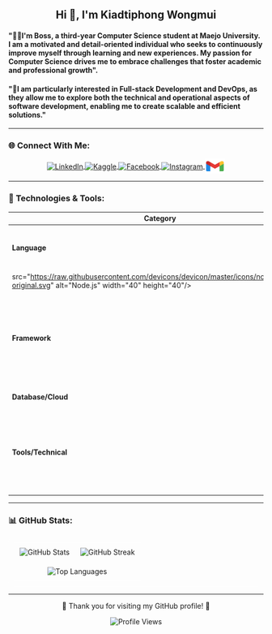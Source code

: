 <h2 align="center">Hi 👋, I'm Kiadtiphong Wongmui</h1>
<p>
<h4>
"🧑‍💻I'm Boss, a third-year Computer Science student at Maejo University. I am a motivated and detail-oriented individual who seeks to continuously improve myself through learning and new experiences. My passion for Computer Science drives me to embrace challenges that foster academic and professional growth".</h4> 
</p>
<p>
<h4>
"🌟I am particularly interested in Full-stack Development and DevOps, as they allow me to explore both the technical and operational aspects of software development, enabling me to create scalable and efficient solutions."</h4> 
</p>



---

### 🌐 Connect With Me:
<p align="center"> 
  <a href="https://linkedin.com/in/kiadtiphong-wm" target="_blank"> 
    <img align="center" src="https://raw.githubusercontent.com/rahuldkjain/github-profile-readme-generator/master/src/images/icons/Social/linked-in-alt.svg" alt="LinkedIn" height="30" width="40" /> 
  </a> 
  <a href="https://kaggle.com/kiadtiphong192" target="_blank"> 
    <img align="center" src="https://raw.githubusercontent.com/rahuldkjain/github-profile-readme-generator/master/src/images/icons/Social/kaggle.svg" alt="Kaggle" height="30" width="40" /> 
  </a> 
  <a href="https://fb.com/boss.kiadtiphong.wongmui" target="_blank"> 
    <img align="center" src="https://raw.githubusercontent.com/rahuldkjain/github-profile-readme-generator/master/src/images/icons/Social/facebook.svg" alt="Facebook" height="30" width="40" />
  </a>
  <a href="https://instagram.com/kiadtiphong_192" target="_blank"> 
    <img align="center" src="https://raw.githubusercontent.com/rahuldkjain/github-profile-readme-generator/master/src/images/icons/Social/instagram.svg" alt="Instagram" height="30" width="40" /> 
  </a>
  <a href="mailto:kiadtiphong.wongmui@gmail.com" target="_blank">
    <img align="center" src="https://raw.githubusercontent.com/rahuldkjain/github-profile-readme-generator/master/src/images/icons/Social/gmail.svg" alt="Gmail" height="30" width="40" />
  </a>
</p>

---

### 🔧 Technologies & Tools:

| **Category**      | **Technologies**                                                                                     |
|--------------------|-----------------------------------------------------------------------------------------------------|
| **Language**       | <img src="https://raw.githubusercontent.com/devicons/devicon/master/icons/python/python-original.svg" alt="Python" width="40" height="40"/> <img src="https://raw.githubusercontent.com/devicons/devicon/master/icons/html5/html5-original.svg" alt="HTML" width="40" height="40"/> <img src="https://raw.githubusercontent.com/devicons/devicon/master/icons/css3/css3-original.svg" alt="CSS" width="40" height="40"/> <img src="https://raw.githubusercontent.com/devicons/devicon/master/icons/javascript/javascript-original.svg" alt="JavaScript" width="40" height="40"/> 
src="https://raw.githubusercontent.com/devicons/devicon/master/icons/nodejs/nodejs-original.svg" alt="Node.js" width="40" height="40"/> |
| **Framework**      | <img src="https://raw.githubusercontent.com/devicons/devicon/master/icons/react/react-original-wordmark.svg" alt="React.js" width="40" height="40"/> <img src="https://cdn.worldvectorlogo.com/logos/nextjs-2.svg" alt="Next.js" width="40" height="40"/> <img src="https://raw.githubusercontent.com/devicons/devicon/master/icons/vuejs/vuejs-original-wordmark.svg" alt="Vue.js" width="40" height="40"/> <img src="https://www.vectorlogo.zone/logos/tailwindcss/tailwindcss-icon.svg" alt="Tailwind CSS" width="40" height="40"/> <img src="https://raw.githubusercontent.com/devicons/devicon/master/icons/bootstrap/bootstrap-plain.svg" alt="Bootstrap" width="40" height="40"/> |
| **Database/Cloud** | <img src="https://raw.githubusercontent.com/devicons/devicon/master/icons/mysql/mysql-original-wordmark.svg" alt="MySQL" width="40" height="40"/> <img src="https://raw.githubusercontent.com/devicons/devicon/master/icons/mongodb/mongodb-original-wordmark.svg" alt="MongoDB" width="40" height="40"/> |
| **Tools/Technical**| <img src="https://raw.githubusercontent.com/devicons/devicon/master/icons/github/github-original-wordmark.svg" alt="GitHub" width="40" height="40"/> <img src="https://raw.githubusercontent.com/devicons/devicon/master/icons/gitlab/gitlab-original-wordmark.svg" alt="GitLab" width="40" height="40"/> <img src="https://raw.githubusercontent.com/devicons/devicon/master/icons/docker/docker-original-wordmark.svg" alt="Docker" width="40" height="40"/> <img src="https://www.vectorlogo.zone/logos/kubernetes/kubernetes-icon.svg" alt="Kubernetes" width="40" height="40"/> <img src="https://www.vectorlogo.zone/logos/figma/figma-icon.svg" alt="Figma" width="40" height="40"/> <img src="https://raw.githubusercontent.com/devicons/devicon/master/icons/linux/linux-original.svg" alt="Linux" width="40" height="40"/> |


---

### 📊 GitHub Stats:
<p align="center">
  <table style="border-collapse: collapse; border-spacing: 10px; border: 1px solid rgba(255, 255, 255, 0.2); border-radius: 10px; padding: 10px;">
    <tr style="border: none;">
      <td align="center" style="border: 1px solid rgba(255, 255, 255, 0.2); border-radius: 10px; padding: 10px;">
        <img src="https://github-readme-stats.vercel.app/api?username=kiadtiphong307&show_icons=true&locale=en&theme=radical" alt="GitHub Stats" />
      </td>
      <td align="center" style="border: 1px solid rgba(255, 255, 255, 0.2); border-radius: 10px; padding: 10px;">
        <img src="https://github-readme-streak-stats.herokuapp.com/?user=kiadtiphong307&theme=radical" alt="GitHub Streak" />
      </td>
    </tr>
    <tr style="border: none;">
      <td colspan="2" align="center" style="border: 1px solid rgba(255, 255, 255, 0.2); border-radius: 10px; padding: 10px;">
        <img src="https://github-readme-stats.vercel.app/api/top-langs?username=kiadtiphong307&show_icons=true&locale=en&layout=compact&theme=radical" alt="Top Languages" />
      </td>
    </tr>
  </table>
</p>

---

<p align="center">
🌟 Thank you for visiting my GitHub profile! 🌟
<p align="center"> 
  <img src="https://komarev.com/ghpvc/?username=kiadtiphong307&label=Profile%20views&color=0e75b6&style=flat" alt="Profile Views" />
</p>
</p>

